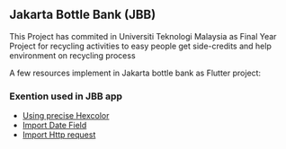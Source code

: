 ## Jakarta Bottle Bank (JBB)

This Project has commited in Universiti Teknologi Malaysia as Final Year Project for recycling activities to easy people get side-credits and help environment on recycling process

A few resources implement in Jakarta bottle bank as Flutter project:

### Exention used in JBB app
- [Using precise Hexcolor](https://pub.dev/packages/hexcolor)
- [Import Date Field](https://pub.dev/packages/date_field)
- [Import Http request](https://pub.dev/packages/http)

